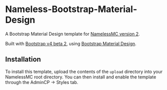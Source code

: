 # Nameless-Bootstrap-Material-Design
A Bootstrap Material Design template for [NamelessMC version 2](https://github.com/NamelessMC/Nameless).

Built with [Bootstrap v4 beta 2](http://getbootstrap.com/), using [Bootstrap Material Design](https://github.com/FezVrasta/bootstrap-material-design).

## Installation
To install this template, upload the contents of the `upload` directory into your NamelessMC root directory. You can then install and enable the template through the AdminCP -> Styles tab.